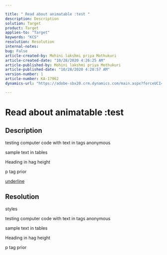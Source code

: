 ```yaml
---

title: " Read about animatable :test "
description: Description
solution: Target
product: Target
applies-to: "Target"
keywords: "KCS"
resolution: Resolution
internal-notes:
bug: False
article-created-by: Mohini lakshmi priya Mothukuri
article-created-date: "10/28/2020 4:26:25 AM"
article-published-by: Mohini lakshmi priya Mothukuri
article-published-date: "10/28/2020 4:28:57 AM"
version-number: 1
article-number: KA-17962
dynamics-url: "https://adobe-sbx20.crm.dynamics.com/main.aspx?forceUCI=1&pagetype=entityrecord&etn=knowledgearticle&id=72f47db9-d518-eb11-a813-000d3a19f370"

---
```


# Read about animatable :test 

## Description

testing computer code with text in tags anonymous

sample text in tables


Heading in hag height



p tag prior

<u>underline</u>

## Resolution

styles

testing computer code with text in tags anonymous

sample text in tables


Heading in hag height



p tag prior
